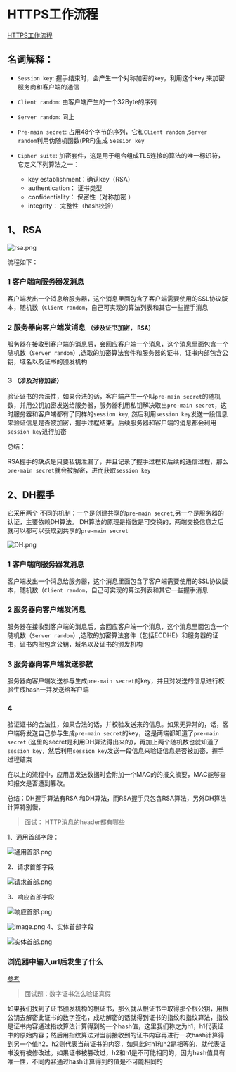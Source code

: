 
# HTTPS工作流程

[HTTPS工作流程](https://blog.cloudflare.com/keyless-ssl-the-nitty-gritty-technical-details/)

## 名词解释：

- `Session key`: 握手结束时，会产生一个对称加密的`key`，利用这个key 来加密服务商和客户端的通信 
- `Client random`: 由客户端产生的一个32Byte的序列
- `Server random`: 同上
- `Pre-main secret`: 占用48个字节的序列，它和`Client random` ,`Server random`利用伪随机函数(PRF)生成 `Session key`
- `Cipher suite`: 加密套件，这是用于组合组成TLS连接的算法的唯一标识符，它定义下列算法之一：
    
    - key establishment：确认key（RSA）
    - authentication： 证书类型
    - confidentiality： 保密性（对称加密 ）
    - integrity： 完整性（hash校验）
    
## 1、 RSA

![rsa.png](https://upload-images.jianshu.io/upload_images/1846524-6c9abb7f17c308fa.png?imageMogr2/auto-orient/strip%7CimageView2/2/w/1240)

流程如下：

### 1 客户端向服务器发消息

客户端发出一个消息给服务器，这个消息里面包含了客户端需要使用的SSL协议版本，随机数（`Client random`，自己可实现的算法列表和其它一些握手消息

### 2 服务器向客户端发消息 `（涉及证书加密, RSA）`

服务器在接收到客户端的消息后，会回应客户端一个消息，这个消息里面包含一个随机数（`Server random`）,选取的加密算法套件和服务器的证书，证书内部包含公钥，域名以及证书的颁发机构

### 3  `（涉及对称加密）`

验证证书的合法性，如果合法的话，客户端产生一个叫`pre-main secret`的随机数，并用公钥加密发送给服务器，服务器利用私钥解决取出`pre-main secret`，这时服务器和客户端都有了同样的`session key`, 然后利用`session key`发送一段信息来验证信息是否被加密，握手过程结束。后续服务器和客户端的消息都会利用`session key`进行加密


总结：

RSA握手的缺点是只要私钥泄漏了，并且记录了握手过程和后续的通信过程，那么`pre-main secret`就会被解密，进而获取`session key`

## 2、DH握手
它采用两个 不同的机制：一个是创建共享的`pre-main secret`,另一个是服务器的认证，主要依赖DH算法。
DH算法的原理是指数是可交换的，两端交换信息之后就可以都可以获取到共享的`pre-main secret`

![DH.png](https://upload-images.jianshu.io/upload_images/1846524-cbc80f6490f9aff0.png?imageMogr2/auto-orient/strip%7CimageView2/2/w/1240)


### 1 客户端向服务器发消息

客户端发出一个消息给服务器，这个消息里面包含了客户端需要使用的SSL协议版本，随机数（`Client random`，自己可实现的算法列表和其它一些握手消息

### 2 服务器向客户端发消息

服务器在接收到客户端的消息后，会回应客户端一个消息，这个消息里面包含一个随机数（`Server random`）,选取的加密算法套件（包括ECDHE）和服务器的证书，证书内部包含公钥，域名以及证书的颁发机构

### 3 服务器向客户端发送参数
服务器向客户端发送参与生成`pre-main secret`的key，并且对发送的信息进行校验生成hash一并发送给客户端

### 4 

验证证书的合法性，如果合法的话，并校验发送来的信息。如果无异常的，话，客户端将发送自己参与生成`pre-main secret`的key，这是两端都知道了`pre-main secret` (这里的secret是利用DH算法得出来的)，再加上两个随机数也就知道了`session key`，然后利用`session key`发送一段信息来验证信息是否被加密，握手过程结束


在以上的流程中，应用层发送数据时会附加一个MAC的的报文摘要，MAC能够查知报文是否遭到篡改。

总结：DH握手算法有RSA 和DH算法，而RSA握手只包含RSA算法，另外DH算法计算特别慢，





> 面试： HTTP消息的header都有哪些


1、通用首部字段：

![通用首部.png](https://upload-images.jianshu.io/upload_images/1846524-3558a33201ed858e.png?imageMogr2/auto-orient/strip%7CimageView2/2/w/1240)

2、请求首部字段

![请求首部.png](https://upload-images.jianshu.io/upload_images/1846524-43fb1269ba681b49.png?imageMogr2/auto-orient/strip%7CimageView2/2/w/1240)

3、响应首部字段

![响应首部.png](https://upload-images.jianshu.io/upload_images/1846524-f412b63266a0af22.png?imageMogr2/auto-orient/strip%7CimageView2/2/w/1240)

![image.png](https://upload-images.jianshu.io/upload_images/1846524-5eff99fcc5527957.png?imageMogr2/auto-orient/strip%7CimageView2/2/w/1240)
4、实体首部字段

![实体首部.png](https://upload-images.jianshu.io/upload_images/1846524-a18a912e0a2e6213.png?imageMogr2/auto-orient/strip%7CimageView2/2/w/1240)


### 浏览器中输入url后发生了什么

[参考](https://www.jianshu.com/p/c1dfc6caa520)


> 面试题：数字证书怎么验证真假


如果我们找到了证书颁发机构的根证书，那么就从根证书中取得那个根公钥，用根公钥去解密此证书的数字签名，成功解密的话就得到证书的指纹和指纹算法，指纹是证书内容通过指纹算法计算得到的一个hash值，这里我们称之为h1，h1代表证书的原始内容；然后用指纹算法对当前接收到的证书内容再进行一次hash计算得到另一个值h2，h2则代表当前证书的内容，如果此时h1和h2是相等的，就代表证书没有被修改过。如果证书被篡改过，h2和h1是不可能相同的，因为hash值具有唯一性，不同内容通过hash计算得到的值是不可能相同的
